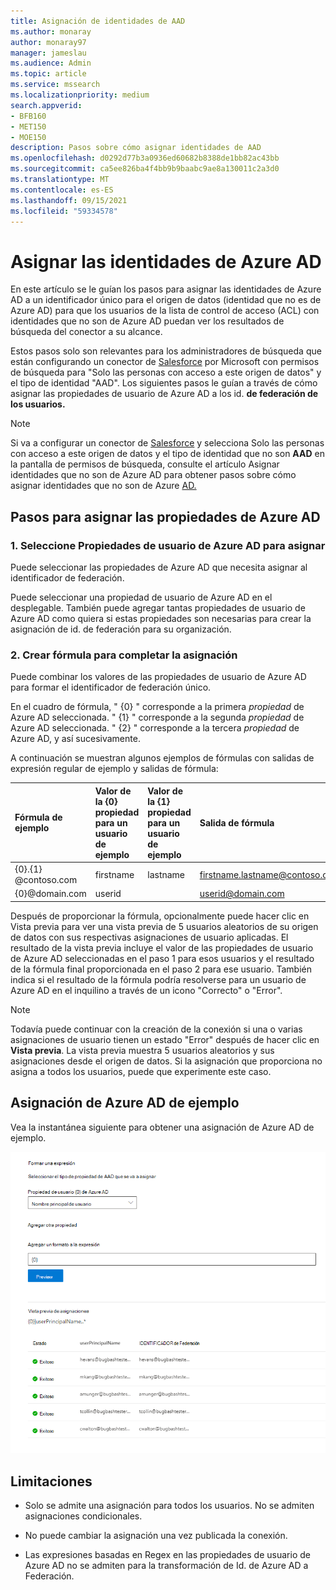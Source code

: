 ```yaml
---
title: Asignación de identidades de AAD
ms.author: monaray
author: monaray97
manager: jameslau
ms.audience: Admin
ms.topic: article
ms.service: mssearch
ms.localizationpriority: medium
search.appverid:
- BFB160
- MET150
- MOE150
description: Pasos sobre cómo asignar identidades de AAD
ms.openlocfilehash: d0292d77b3a0936ed60682b8388de1bb82ac43bb
ms.sourcegitcommit: ca5ee826ba4f4bb9b9baabc9ae8a130011c2a3d0
ms.translationtype: MT
ms.contentlocale: es-ES
ms.lasthandoff: 09/15/2021
ms.locfileid: "59334578"
---
```

# <a name="map-your-azure-ad-identities"></a>Asignar las identidades de Azure AD   

En este artículo se le guían los pasos para asignar las identidades de Azure AD a un identificador único para el origen de datos (identidad que no es de Azure AD) para que los usuarios de la lista de control de acceso (ACL) con identidades que no son de Azure AD puedan ver los resultados de búsqueda del conector a su alcance.

Estos pasos solo son relevantes para los administradores de búsqueda que están configurando un conector de [Salesforce](salesforce-connector.md) por Microsoft con permisos de búsqueda para "Solo las personas con acceso a este origen de datos" y el tipo de identidad "AAD". Los siguientes pasos le guían a través de cómo asignar las propiedades de usuario de Azure AD a los id. **de federación de los usuarios.**

>[!NOTE]
>Si va a configurar un  conector de [Salesforce](salesforce-connector.md) y selecciona Solo las personas con acceso a este origen de datos y el tipo de identidad que no son **AAD** en la pantalla de permisos de búsqueda, consulte el artículo Asignar identidades que no son de Azure AD para obtener pasos sobre cómo asignar identidades que no son de Azure [AD.](map-non-aad.md)  

## <a name="steps-for-mapping-your-azure-ad-properties"></a>Pasos para asignar las propiedades de Azure AD

### <a name="1-select-azure-ad-user-properties-to-map"></a>1. Seleccione Propiedades de usuario de Azure AD para asignar

Puede seleccionar las propiedades de Azure AD que necesita asignar al identificador de federación.

Puede seleccionar una propiedad de usuario de Azure AD en el desplegable. También puede agregar tantas propiedades de usuario de Azure AD como quiera si estas propiedades son necesarias para crear la asignación de id. de federación para su organización.

### <a name="2-create-formula-to-complete-mapping"></a>2. Crear fórmula para completar la asignación

Puede combinar los valores de las propiedades de usuario de Azure AD para formar el identificador de federación único.

En el cuadro de fórmula, " {0} " corresponde a la primera *propiedad* de Azure AD seleccionada. " {1} " corresponde a la segunda *propiedad* de Azure AD seleccionada. " {2} " corresponde a la tercera *propiedad* de Azure AD, y así sucesivamente.  

A continuación se muestran algunos ejemplos de fórmulas con salidas de expresión regular de ejemplo y salidas de fórmula:

| Fórmula de ejemplo                  | Valor de la {0} propiedad para un usuario de ejemplo                 | Valor de la {1} propiedad para un usuario de ejemplo           | Salida de fórmula                  |
| :------------------- | :------------------- |:---------------|:---------------|
| {0}.{1} @contoso.com  | firstname | lastname |firstname.lastname@contoso.com
| {0}@domain.com                 | userid                 |             |userid@domain.com

Después de proporcionar la fórmula,  opcionalmente puede hacer clic en Vista previa para ver una vista previa de 5 usuarios aleatorios de su origen de datos con sus respectivas asignaciones de usuario aplicadas. El resultado de la vista previa incluye el valor de las propiedades de usuario de Azure AD seleccionadas en el paso 1 para esos usuarios y el resultado de la fórmula final proporcionada en el paso 2 para ese usuario. También indica si el resultado de la fórmula podría resolverse para un usuario de Azure AD en el inquilino a través de un icono "Correcto" o "Error".  

>[!NOTE]
>Todavía puede continuar con la creación de la conexión si una o varias asignaciones de usuario tienen un estado "Error" después de hacer clic en **Vista previa**. La vista previa muestra 5 usuarios aleatorios y sus asignaciones desde el origen de datos. Si la asignación que proporciona no asigna a todos los usuarios, puede que experimente este caso.

## <a name="sample-azure-ad-mapping"></a>Asignación de Azure AD de ejemplo

Vea la instantánea siguiente para obtener una asignación de Azure AD de ejemplo.

![Instantánea de ejemplo de cómo rellenar la página de asignación de Azure AD.](media/aad-mapping.png)

## <a name="limitations"></a>Limitaciones  

- Solo se admite una asignación para todos los usuarios. No se admiten asignaciones condicionales.  

- No puede cambiar la asignación una vez publicada la conexión.  

- Las expresiones basadas en Regex en las propiedades de usuario de Azure AD no se admiten para la transformación de Id. de Azure AD a Federación.